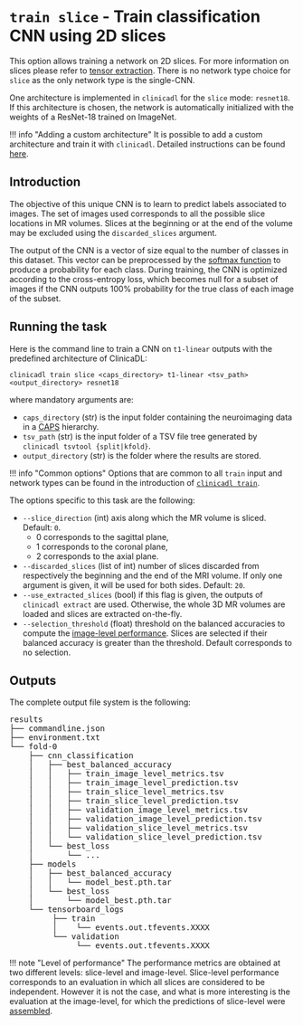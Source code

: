 # `train slice` - Train classification CNN using 2D slices

This option allows training a network on 2D slices. For more information on slices please refer to [tensor extraction](../Extract.md).
There is no network type choice for `slice` as the only network type is the single-CNN.

One architecture is implemented in `clinicadl` for the `slice` mode: `resnet18`.
If this architecture is chosen, the network is automatically initialized with the weights
of a ResNet-18 trained on ImageNet.

!!! info "Adding a custom architecture"
    It is possible to add a custom architecture and train it with `clinicadl`.
    Detailed instructions can be found [here](./Custom.md).

## Introduction

The objective of this unique CNN is to learn to predict labels associated to images.
The set of images used corresponds to all the possible slice locations in MR volumes.
Slices at the beginning or at the end of the volume may be excluded using the `discarded_slices` argument.

The output of the CNN is a vector of size equal to the number of classes in this dataset.
This vector can be preprocessed by the [softmax function](https://pytorch.org/docs/master/generated/torch.nn.Softmax.html) 
to produce a probability for each class. During training, the CNN is optimized according to the cross-entropy loss, 
which becomes null for a subset of images if the CNN outputs 100% probability for the true class of each image of the subset.

## Running the task

Here is the command line to train a CNN on `t1-linear` outputs with the predefined architecture of ClinicaDL: 
```
clinicadl train slice <caps_directory> t1-linear <tsv_path> <output_directory> resnet18
```
where mandatory arguments are:

- `caps_directory` (str) is the input folder containing the neuroimaging data in a [CAPS](http://www.clinica.run/doc/CAPS/Introduction/) hierarchy.
- `tsv_path` (str) is the input folder of a TSV file tree generated by `clinicadl tsvtool {split|kfold}`.
- `output_directory` (str) is the folder where the results are stored.

!!! info "Common options"
    Options that are common to all `train` input and network types can be found in the introduction of 
    [`clinicadl train`](./Introduction.md#running-the-task).

The options specific to this task are the following:

- `--slice_direction` (int) axis along which the MR volume is sliced. Default: `0`.
    - 0 corresponds to the sagittal plane,
    - 1 corresponds to the coronal plane,
    - 2 corresponds to the axial plane.
- `--discarded_slices` (list of int) number of slices discarded from respectively the beginning and the end of the MRI volume. 
If only one argument is given, it will be used for both sides. Default: `20`.
- `--use_extracted_slices` (bool) if this flag is given, the outputs of `clinicadl extract` are used.
Otherwise, the whole 3D MR volumes are loaded and slices are extracted on-the-fly.
- `--selection_threshold` (float) threshold on the balanced accuracies to compute the 
[image-level performance](./Details.md#soft-voting). 
Slices are selected if their balanced accuracy is greater than the threshold. Default corresponds to no selection.

## Outputs

The complete output file system is the following:

<pre>
results
├── commandline.json
├── environment.txt
└── fold-0
    ├── cnn_classification
    │   ├── best_balanced_accuracy
    │   │   ├── train_image_level_metrics.tsv
    │   │   ├── train_image_level_prediction.tsv
    │   │   ├── train_slice_level_metrics.tsv
    │   │   ├── train_slice_level_prediction.tsv
    │   │   ├── validation_image_level_metrics.tsv
    │   │   ├── validation_image_level_prediction.tsv
    │   │   ├── validation_slice_level_metrics.tsv
    │   │   └── validation_slice_level_prediction.tsv
    │   └── best_loss
    │       └── ...
    ├── models
    │   ├── best_balanced_accuracy
    │   │   └── model_best.pth.tar
    │   └── best_loss
    │       └── model_best.pth.tar
    └── tensorboard_logs
         ├── train
         │    └── events.out.tfevents.XXXX
         └── validation
              └── events.out.tfevents.XXXX
</pre>

!!! note "Level of performance"
    The performance metrics are obtained at two different levels: slice-level and image-level. 
    Slice-level performance corresponds to an evaluation in which all slices are considered to be independent. 
    However it is not the case, and what is more interesting is the evaluation at the image-level, 
    for which the predictions of slice-level were [assembled](./Details.md#soft-voting).
